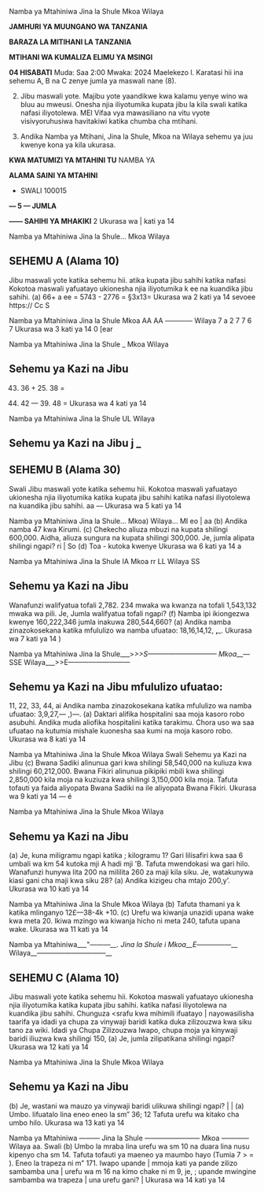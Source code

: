 Namba ya Mtahiniwa
Jina la Shule
Mkoa
Wilaya

**JAMHURI YA MUUNGANO WA TANZANIA**

**BARAZA LA MITIHANI LA TANZANIA**

**MTIHANI WA KUMALIZA ELIMU YA MSINGI**

**04 HISABATI**
Muda: Saa 2:00 Mwaka: 2024
Maelekezo l. Karatasi hii ina sehemu A, B na C zenye jumla ya maswali nane (8).

2. Jibu maswali yote.
Majibu yote yaandikwe kwa kalamu yenye wino wa bluu au mweusi.
Onesha njia iliyotumika kupata jibu la kila swali katika nafasi iliyotolewa.
MEI
Vifaa vya mawasiliano na vitu vyote visivyoruhusiwa havitakiwi katika chumba cha mtihani.

6. Andika Namba ya Mtihani, Jina la Shule, Mkoa na Wilaya sehemu ya juu kwenye kona ya kila ukurasa.

**KWA MATUMIZI YA MTAHINI TU**
NAMBA YA

**ALAMA SAINI YA MTAHINI**
- SWALI
100015

**— 5 — JUMLA**

**—— SAHIHI YA MHAKIKI**
2
Ukurasa wa | kati ya 14

Namba ya Mtahiniwa
Jina la Shule...
Mkoa
Wilaya

## SEHEMU A (Alama 10)
Jibu maswali yote katika sehemu hii.
atika kupata jibu sahihi katika nafasi
Kokotoa maswali yafuatayo ukionesha njia iliyotumika k ee na kuandika jibu sahihi.
(a) 66+ a ee =
5743 - 2776 =
§3x13=
Ukurasa wa 2 kati ya 14 sevoee https:// Cc S

Namba ya Mtahiniwa
Jina la Shule
Mkoa
AA AA ————
Wilaya
7 a
2
7 7
6
7
Ukurasa wa 3 kati ya 14
0 [ear

Namba ya Mtahiniwa
Jina la Shule _
Mkoa
Wilaya

## Sehemu ya Kazi na Jibu

43. 36 + 25. 38 =

86. 42 — 39. 48 =
Ukurasa wa 4 kati ya 14

Namba ya Mtahiniwa
Jina la Shule
UL
Wilaya

## Sehemu ya Kazi na Jibu j _

## SEHEMU B (Alama 30)
Swali
Jibu maswali yote katika sehemu hii.
Kokotoa maswali yafuatayo ukionesha njia iliyotumika katika kupata jibu sahihi katika nafasi iliyotolewa na kuandika jibu sahihi.
aa —
Ukurasa wa 5 kati ya 14

Namba ya Mtahiniwa
Jina la Shule...
Mkoa)
Wilaya...
MI eo | aa
(b) Andika namba 47 kwa Kirumi.
(c) Chekecho aliuza mbuzi na kupata shilingi 600,000. Aidha, aliuza sungura na kupata shilingi
300,000. Je, jumla alipata shilingi ngapi?
ri | So
(d) Toa - kutoka kwenye
Ukurasa wa 6 kati ya 14
a

Namba ya Mtahiniwa
Jina la Shule
IA
Mkoa rr LL
Wilaya
SS

## Sehemu ya Kazi na Jibu
Wanafunzi walifyatua tofali
2,782. 234 mwaka wa kwanza na tofali 1,543,132 mwaka wa pili. Je, 
Jumla walifyatua tofali ngapi?
(f) Namba ipi ikiongezwa kwenye
160,222,346 jumla inakuwa
280,544,660?
(a) Andika namba zinazokosekana katika mfululizo wa namba ufuatao:
18,16,14,12, __,___.
Ukurasa wa 7 kati ya 14
)

Namba ya Mtahiniwa
Jina la Shule___>_>>S——————————
Mkoa___—SSE
Wilaya___>>E—————————

## Sehemu ya Kazi na Jibu mfululizo ufuatao:
11, 22, 33, 44, ai
Andika namba zinazokosekana katika mfululizo wa namba ufuatao:
3,9,27,— ,)—.
(a) Daktari alifika hospitalini saa moja kasoro robo asubuhi.
Andika muda aliofika hospitalini katika tarakimu.
Chora uso wa saa ufuatao na kutumia mishale kuonesha saa kumi na moja kasoro robo.
Ukurasa wa 8 kati ya 14

Namba ya Mtahiniwa
Jina la Shule
Mkoa
Wilaya
Swali Sehemu ya Kazi na Jibu
(c) Bwana Sadiki alinunua gari kwa shilingi 58,540,000 na kuliuza kwa shilingi 60,212,000. Bwana
Fikiri alinunua pikipiki mbili kwa shilingi 2,850,000 kila moja na kuziuza kwa shilingi 3,150,000
kila moja. Tafuta tofauti ya faida aliyopata Bwana Sadiki na ile aliyopata Bwana Fikiri.
Ukurasa wa 9 kati ya 14 —
é

Namba ya Mtahiniwa
Jina la Shule
Mkoa
Wilaya

## Sehemu ya Kazi na Jibu
(a) Je, kuna miligramu ngapi katika
; kilogramu 1?
Gari lilisafiri kwa saa 6 umbali wa km 54 kutoka mji A hadi mji
'B. Tafuta mwendokasi wa gari hilo.
Wanafunzi hunywa lita 200 na mililita 260 za maji kila siku. Je, 
watakunywa kiasi gani cha maji kwa siku 28?
(a) Andika kizigeu cha mtajo 200,y’.
Ukurasa wa 10 kati ya 14

Namba ya Mtahiniwa
Jina la Shule
Mkoa
Wilaya
(b) Tafuta thamani ya k katika mlinganyo 12£—38-4k +10. 
(c) Urefu wa kiwanja unazidi upana wake kwa meta 20. Ikiwa mzingo wa kiwanja hicho ni meta 240,
tafuta upana wake.
Ukurasa wa 11 kati ya 14

Namba ya Mtahiniwa___"_———__.
Jina la Shule i
Mkoa__E_—————__
Wilaya__——————————__

## SEHEMU C (Alama 10)
Jibu maswali yote katika sehemu hii.
Kokotoa maswali yafuatayo ukionesha njia iliyotumika katika kupata jibu sahihi. katika nafasi iliyotolewa na kuandika jibu sahihi.
Chunguza <srafu kwa mihimili ifuatayo
| nayowasilisha taarifa ya idadi ya chupa za vinywaji baridi katika duka zilizouzwa kwa siku tano za wiki.
Idadi ya Chupa Zilizouzwa
Iwapo, chupa moja ya kinywaji baridi iliuzwa kwa shilingi 150,
(a) Je, jumla zilipatikana shilingi ngapi?
Ukurasa wa 12 kati ya 14

Namba ya Mtahiniwa
Jina la Shule
Mkoa
Wilaya

## Sehemu ya Kazi na Jibu
(b) Je, wastani wa mauzo ya vinywaji baridi ulikuwa shilingi ngapi?
|
|
(a) Umbo. lifuatalo lina eneo eneo la sm” 36; 12
Tafuta urefu wa kitako cha umbo hilo.
Ukurasa wa 13 kati ya 14

Namba ya Mtahiniwa ———
Jina la Shule ————————
Mkoa ————
Wilaya aa.
Swali
(b) Umbo la mraba lina urefu wa sm 10 na duara lina nusu kipenyo cha sm 14. Tafuta tofauti ya maeneo ya maumbo hayo
(Tumia 7 > = ).
Eneo la trapeza ni m” 171. Iwapo upande
| mmoja kati ya pande zilizo sambamba una
| urefu wa m 16 na kimo chake ni m 9, je,
; upande mwingine sambamba wa trapeza
| una urefu gani?
|
Ukurasa wa 14 kati ya 14